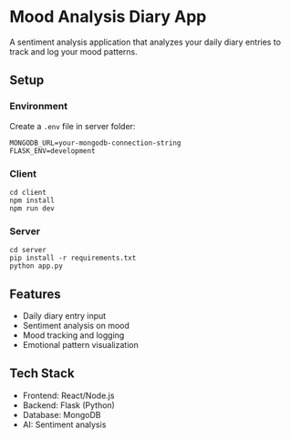 
# Mood Analysis Diary App

A sentiment analysis application that analyzes your daily diary entries to track and log your mood patterns.

## Setup

### Environment
Create a `.env` file in server folder:
```
MONGODB_URL=your-mongodb-connection-string
FLASK_ENV=development
```

### Client
```
cd client
npm install
npm run dev
```

### Server
```
cd server
pip install -r requirements.txt
python app.py
```

## Features
- Daily diary entry input
- Sentiment analysis on mood
- Mood tracking and logging
- Emotional pattern visualization

## Tech Stack
- Frontend: React/Node.js
- Backend: Flask (Python)
- Database: MongoDB
- AI: Sentiment analysis
```
